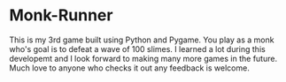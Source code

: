 # Monk-Runner
This is my 3rd game built using Python and Pygame. You play as a monk who's goal is to defeat a wave of 100 slimes. I learned a lot during this developemt and I look forward to making many more games in the future. Much love to anyone who checks it out any feedback is welcome.
